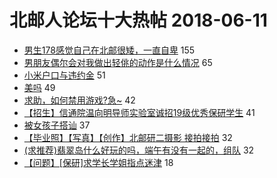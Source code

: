# 北邮人论坛十大热帖 2018-06-11

- [男生178感觉自己在北邮很矮，一直自卑](https://bbs.byr.cn/article/Friends/1873323) 155
- [男朋友偶尔会对我做出轻佻的动作是什么情况](https://bbs.byr.cn/article/Feeling/3062269) 65
- [小米户口与违约金](https://bbs.byr.cn/article/Job/1975517) 51
- [美吗](https://bbs.byr.cn/article/Picture/3214159) 49
- [求助，如何禁用游戏?急~](https://bbs.byr.cn/article/Windows/126439) 42
- [【招生】信通院温向明导师实验室诚招19级优秀保研学生](https://bbs.byr.cn/article/AimGraduate/1144430) 41
- [被女孩子搭讪](https://bbs.byr.cn/article/Talking/6011676) 37
- [【毕业照】【写真】【创作】北邮研二摄影  接拍接拍](https://bbs.byr.cn/article/Photo/265279) 32
- [(求推荐)翡翠岛什么好玩的吗，端午有没有一起的，组队](https://bbs.byr.cn/article/Travel/139330) 32
- [【问题】[保研]求学长学姐指点迷津](https://bbs.byr.cn/article/StudyShare/185428) 18



